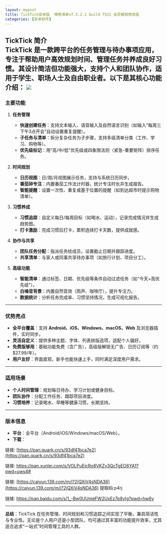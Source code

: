 ```yaml
---
layout: mypost
title: TickTick安卓版  嘀嗒清单v7.5.2.1 build 7521 会员解锁修改版
categories: [安卓软件]
---
```


**TickTick 简介**  
**TickTick** 是一款跨平台的任务管理与待办事项应用，专注于帮助用户高效规划时间、管理任务并养成良好习惯。其设计简洁但功能强大，支持个人和团队协作，适用于学生、职场人士及自由职业者。以下是其核心功能介绍：
![](https://gcore.jsdelivr.net/gh/jikcc/jikcc.github.io/IMG/20250211023649440-5d10c2ca72681f8.jpg)
---

### **主要功能**  
1. **任务管理**  
   - **快速创建任务**：支持文本输入、语音输入及自然语言识别（如输入“每周三下午3点开会”自动设置重复提醒）。  
   - **子任务与清单**：拆分复杂任务为子步骤，支持多级清单分类（工作、学习、购物等）。  
   - **优先级标记**：用“高/中/低”优先级或四象限法则（紧急-重要矩阵）排序任务。  

2. **时间规划**  
   - **日历视图**：日/周/月视图展示任务，支持与系统日历同步。  
   - **番茄钟专注**：内置番茄工作法计时器，统计专注时长并生成报告。  
   - **智能提醒**：设置一次性、重复或基于位置的提醒（如到达超市时提示购物清单）。  

3. **习惯养成**  
   - **习惯追踪**：自定义每日/每周目标（如喝水、运动），记录完成情况并生成趋势图。  
   - **打卡激励**：完成习惯后打卡，累积连续打卡天数，提供成就感。  

4. **协作与共享**  
   - **团队任务分配**：指派任务给成员，设置截止日期并跟踪进度。  
   - **共享清单**：与家人或同事共享待办事项（如旅行计划、项目分工）。  

5. **高级功能**  
   - **智能清单**：通过标签、日期、优先级等条件自动过滤任务（如“今天+高优先级”）。  
   - **白噪音背景**：内置自然音效（雨声、咖啡厅），提升专注力。  
   - **数据统计**：分析任务完成率、习惯坚持情况，生成可视化报告。  

---

### **优势亮点**  
- **全平台覆盖**：支持 **Android、iOS、Windows、macOS、Web** 及浏览器插件，实时同步。  
- **灵活自定义**：提供多种主题、字体、列表排版选项，适配个人偏好。  
- **免费版够用**：基础功能免费（含广告），高级版解锁无广告、日历订阅等（约 $27.99/年）。  
- **用户友好**：界面直观，新手也能快速上手，同时满足深度用户需求。  

---

### **适用场景**  
- **个人时间管理**：规划每日待办、学习计划或健身目标。  
- **团队协作**：分配工作任务、跟踪项目进度。  
- **习惯培养**：记录喝水、早睡等健康习惯，长期坚持。  

---

### **版本信息**  
- **平台**：全平台（Android/iOS/Windows/macOS/Web）。  
- **下载**：
  
链接: [https://pan.quark.cn/s/93df41bca7e2](https://pan.quark.cn/s/93df41bca7e2)

链接: [https://pan.xunlei.com/s/VOLPuEjcRo8VKZy3QcTgEO6YA1?pwd=uws4# ](https://pan.xunlei.com/s/VOLPuEjcRo8VKZy3QcTgEO6YA1?pwd=uws4#)

链接: [https://caiyun.139.com/m/i?2jQXiV4sNDA36](https://caiyun.139.com/m/i?2jQXiV4sNDA36)  提取码:p4rj  

链接: [https://pan.baidu.com/s/1_-Bw0UUmeFW2UxEz7p8ylg?pwd=hw6y ](https://pan.baidu.com/s/1_-Bw0UUmeFW2UxEz7p8ylg?pwd=hw6y)

---

**总结**：TickTick 在任务管理、时间规划和习惯追踪之间实现了平衡，兼具简洁性与专业性。无论是个人用户还是小型团队，均可通过其丰富的功能提升效率，尤其适合追求“一站式”时间管理工具的人群。
